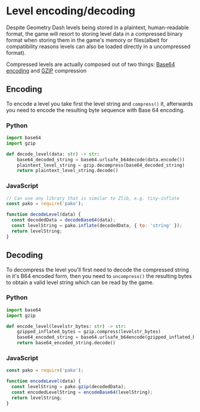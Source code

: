 # Level encoding/decoding
Despite Geometry Dash levels being stored in a plaintext, human-readable format, the game will resort to storing level data in a compressed binary format when storing them in the game's memory or files(albeit for compatibility reasons levels can also be loaded directly in a uncompressed format).

Compressed levels are actually composed out of two things: [Base64 encoding](topics/encryption/base64) and [GZIP](https://zlib.net) compression

## Encoding
To encode a level you take first the level string and `compress()` it, afterwards you need to encode the resulting byte sequence with Base 64 encoding.

<!-- tabs:start -->

### **Python**
```py
import base64
import gzip

def decode_level(data: str) -> str:
	base64_decoded_string = base64.urlsafe_b64decode(data.encode())
	plaintext_level_string = gzip.decompress(base64_decoded_string)
	return plaintext_level_string.decode()
```

### JavaScript
```js
// Can use any library that is similar to Zlib, e.g. tiny-inflate
const pako = require('pako');

function decodeLevel(data) {
  const decodedData = decodeBase64(data);
  const levelString = pako.inflate(decodedData, { to: 'string' });
  return levelString;
}
```

<!-- tabs:end -->

## Decoding
To decompress the level you'll first need to decode the compressed string in it's B64 encoded form, then you need to `uncompress()` the resulting bytes to obtain a valid level string which can be read by the game.

<!-- tabs:start -->

### **Python**
```py
import base64
import gzip

def encode_level(levelstr_bytes: str) -> str:
	gzipped_inflated_bytes = gzip.compress(levelstr_bytes)
	base64_encoded_string = base64.urlsafe_b64encode(gzipped_inflated_bytes)
	return base64_encoded_string.decode()
```

### **JavaScript**
```js
const pako = require('pako');

function encodeLevel(data) {
  const levelString = pako.gzip(decodedData);
  const encodedLevelString = encodeBase64(levelString);
  return levelString;
}
```

<!-- tabs:end -->